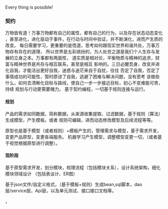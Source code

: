 Every thing is possible!

### 契约
万物皆有道！万事万物都有自己的属性，都有自己的行为，以及存在状态动态变化
，甚至进化，进化驱动于事件，在行动与时间中验证，并不断演化，进而产生质的改变。
每日需要学习，更重要的是悟道，思考如何跟现实世界和谐共处，万事万物存有存在的道理，
所以世界是五彩缤纷的，为人处世之道是我们个人生存与发展的立身之本。万事都有两面性，
道实质是相对论，平衡物质与精神的追求，财富与精神世界是共存与相互联系，甚至是相互
影响的。三日必醒吾身，改变并进化自我，才能活出更好自我，迷惑与迷茫来自于自扰，往往
否定了自我，否定了事情成功的可能性，暂时原谅了自我，逃避了困难与解决问题，没有思考
该做些什么，如何去清晰化目标与路线，使自己一步一步接近目标，初心不变难能可贵，持续
规划与行动更需要魄力。
基于契约编程，一切基于规则连接与运行。



#### 规划
产品的需求如同数据，简称数据，从来源收集提取、过滤数据，基于规则（算法）生成模型，产生模板。或者
规则可编辑，进而动态修改模型及后续流程等等。

原型也是基于模型（或者规则）+模板产生的，管理需求与模型，基于需求开发，变更产品原型，变更各端服务。
机器学习产生模型，调整模型变更一切，（或者基于视觉根据原型进行调整）。

 #### 现阶段
 基于原型需求开发，划分模块，梳理流程（包括模块关系），设计系统架构，细化模块领域设计
 （包括表设计、ER图）

基于json文件/自定义格式，（基于模板+规则）生成bean,sql脚本，dao层/service层，Api层，以及单元测试、接口接口文档等。

，









